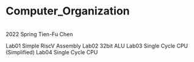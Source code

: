 # Computer_Organization
<br>
2022 Spring Tien-Fu Chen

Lab01 Simple RiscV Assembly
Lab02 32bit ALU
Lab03 Single Cycle CPU (Simplified)
Lab04 Single Cycle CPU
